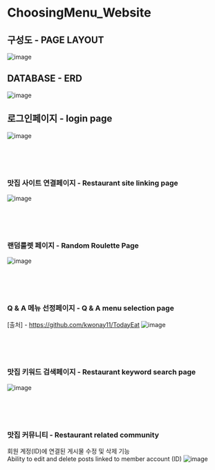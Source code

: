 # ChoosingMenu_Website
## 구성도 - PAGE LAYOUT 
![image](https://user-images.githubusercontent.com/91533318/205628819-d059d708-15e1-4b22-a7db-91ffc82021e9.png)

## DATABASE - ERD
![image](https://user-images.githubusercontent.com/91533318/205637750-dff90a60-bc91-49d2-a878-af4c6703d9e9.png)

## 로그인페이지 - login page
![image](https://user-images.githubusercontent.com/91533318/205627682-054b84f8-7965-40af-9ad3-6718cf6dc0db.png)

<br><br><br>


### 맛집 사이트 연결페이지 - Restaurant site linking page
![image](https://user-images.githubusercontent.com/91533318/205627854-663b1f02-e27b-4393-bd6a-b41b89240e79.png)


<br><br><br>


### 랜덤룰렛 페이지 - Random Roulette Page
![image](https://user-images.githubusercontent.com/91533318/205627991-e8943c07-5461-4ef1-8014-9aba59a25bee.png)



<br><br><br>

### Q & A 메뉴 선정페이지 - Q & A menu selection page
[출처] - https://github.com/kwonay11/TodayEat
![image](https://user-images.githubusercontent.com/91533318/205628169-809bb364-d1d9-4792-be40-203ef459d813.png)


<br><br><br>

### 맛집 키워드 검색페이지 - Restaurant keyword search page
![image](https://user-images.githubusercontent.com/91533318/205628350-a752acd2-8f87-450f-9227-9a63f38a6881.png)

<br><br><br>


### 맛집 커뮤니티 - Restaurant related community
회원 계정(ID)에 연결된 게시물 수정 및 삭제 기능 <br>
Ability to edit and delete posts linked to member account (ID)
![image](https://user-images.githubusercontent.com/91533318/205628640-c9f99167-5c63-44c5-aaf2-aa7869d739ec.png)
